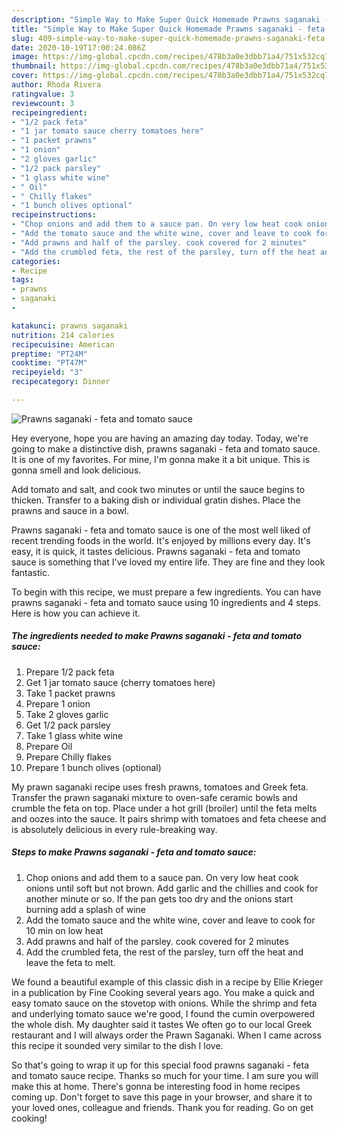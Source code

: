 ```yaml
---
description: "Simple Way to Make Super Quick Homemade Prawns saganaki - feta and tomato sauce"
title: "Simple Way to Make Super Quick Homemade Prawns saganaki - feta and tomato sauce"
slug: 409-simple-way-to-make-super-quick-homemade-prawns-saganaki-feta-and-tomato-sauce
date: 2020-10-19T17:00:24.086Z
image: https://img-global.cpcdn.com/recipes/478b3a0e3dbb71a4/751x532cq70/prawns-saganaki-feta-and-tomato-sauce-recipe-main-photo.jpg
thumbnail: https://img-global.cpcdn.com/recipes/478b3a0e3dbb71a4/751x532cq70/prawns-saganaki-feta-and-tomato-sauce-recipe-main-photo.jpg
cover: https://img-global.cpcdn.com/recipes/478b3a0e3dbb71a4/751x532cq70/prawns-saganaki-feta-and-tomato-sauce-recipe-main-photo.jpg
author: Rhoda Rivera
ratingvalue: 3
reviewcount: 3
recipeingredient:
- "1/2 pack feta"
- "1 jar tomato sauce cherry tomatoes here"
- "1 packet prawns"
- "1 onion"
- "2 gloves garlic"
- "1/2 pack parsley"
- "1 glass white wine"
- " Oil"
- " Chilly flakes"
- "1 bunch olives optional"
recipeinstructions:
- "Chop onions and add them to a sauce pan. On very low heat cook onions until soft but not brown. Add garlic and the chillies and cook for another minute or so. If the pan gets too dry and the onions start burning add a splash of wine"
- "Add the tomato sauce and the white wine, cover and leave to cook for 10 min on low heat"
- "Add prawns and half of the parsley. cook covered for 2 minutes"
- "Add the crumbled feta, the rest of the parsley, turn off the heat and leave the feta to melt."
categories:
- Recipe
tags:
- prawns
- saganaki
- 

katakunci: prawns saganaki  
nutrition: 214 calories
recipecuisine: American
preptime: "PT24M"
cooktime: "PT47M"
recipeyield: "3"
recipecategory: Dinner

---
```



![Prawns saganaki - feta and tomato sauce](https://img-global.cpcdn.com/recipes/478b3a0e3dbb71a4/751x532cq70/prawns-saganaki-feta-and-tomato-sauce-recipe-main-photo.jpg)

Hey everyone, hope you are having an amazing day today. Today, we're going to make a distinctive dish, prawns saganaki - feta and tomato sauce. It is one of my favorites. For mine, I'm gonna make it a bit unique. This is gonna smell and look delicious.

Add tomato and salt, and cook two minutes or until the sauce begins to thicken. Transfer to a baking dish or individual gratin dishes. Place the prawns and sauce in a bowl.

Prawns saganaki - feta and tomato sauce is one of the most well liked of recent trending foods in the world. It's enjoyed by millions every day. It's easy, it is quick, it tastes delicious. Prawns saganaki - feta and tomato sauce is something that I've loved my entire life. They are fine and they look fantastic.


To begin with this recipe, we must prepare a few ingredients. You can have prawns saganaki - feta and tomato sauce using 10 ingredients and 4 steps. Here is how you can achieve it.

<!--inarticleads1-->

##### The ingredients needed to make Prawns saganaki - feta and tomato sauce:

1. Prepare 1/2 pack feta
1. Get 1 jar tomato sauce (cherry tomatoes here)
1. Take 1 packet prawns
1. Prepare 1 onion
1. Take 2 gloves garlic
1. Get 1/2 pack parsley
1. Take 1 glass white wine
1. Prepare  Oil
1. Prepare  Chilly flakes
1. Prepare 1 bunch olives (optional)


My prawn saganaki recipe uses fresh prawns, tomatoes and Greek feta. Transfer the prawn saganaki mixture to oven-safe ceramic bowls and crumble the feta on top. Place under a hot grill (broiler) until the feta melts and oozes into the sauce. It pairs shrimp with tomatoes and feta cheese and is absolutely delicious in every rule-breaking way. 

<!--inarticleads2-->

##### Steps to make Prawns saganaki - feta and tomato sauce:

1. Chop onions and add them to a sauce pan. On very low heat cook onions until soft but not brown. Add garlic and the chillies and cook for another minute or so. If the pan gets too dry and the onions start burning add a splash of wine
1. Add the tomato sauce and the white wine, cover and leave to cook for 10 min on low heat
1. Add prawns and half of the parsley. cook covered for 2 minutes
1. Add the crumbled feta, the rest of the parsley, turn off the heat and leave the feta to melt.


We found a beautiful example of this classic dish in a recipe by Ellie Krieger in a publication by Fine Cooking several years ago. You make a quick and easy tomato sauce on the stovetop with onions. While the shrimp and feta and underlying tomato sauce we&#39;re good, I found the cumin overpowered the whole dish. My daughter said it tastes We often go to our local Greek restaurant and I will always order the Prawn Saganaki. When I came across this recipe it sounded very similar to the dish I love. 

So that's going to wrap it up for this special food prawns saganaki - feta and tomato sauce recipe. Thanks so much for your time. I am sure you will make this at home. There's gonna be interesting food in home recipes coming up. Don't forget to save this page in your browser, and share it to your loved ones, colleague and friends. Thank you for reading. Go on get cooking!
